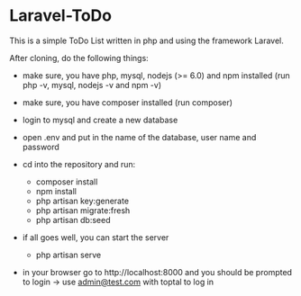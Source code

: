 # Laravel-ToDo

This is a simple ToDo List written in php and using the framework Laravel.

After cloning, do the following things:
- make sure, you have php, mysql, nodejs (>= 6.0) and npm installed (run php -v, mysql, nodejs -v and npm -v)
- make sure, you have composer installed (run composer)
- login to mysql and create a new database
- open .env and put in the name of the database, user name and password

- cd into the repository and run:
  - composer install
  - npm install
  - php artisan key:generate
  - php artisan migrate:fresh
  - php artisan db:seed
  
- if all goes well, you can start the server
  - php artisan serve
- in your browser go to http://localhost:8000 and you should be prompted to login -> use admin@test.com with toptal to log in
